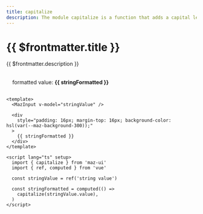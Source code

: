 ```yaml
---
title: capitalize
description: The module capitalize is a function that adds a capital letter to a string
---
```


# {{ $frontmatter.title }}

{{ $frontmatter.description }}

<MazInput v-model="stringValue" />

<div
  style="padding: 16px; margin-top: 16px; background-color: hsl(var(--maz-background-300));"
  class="flex flex-center rounded gap-05"
>
  formatted value: <strong>{{ stringFormatted }}</strong>
</div>

```vue
<template>
  <MazInput v-model="stringValue" />

  <div
    style="padding: 16px; margin-top: 16px; background-color: hsl(var(--maz-background-300));"
  >
    {{ stringFormatted }}
  </div>
</template>

<script lang="ts" setup>
  import { capitalize } from 'maz-ui'
  import { ref, computed } from 'vue'

  const stringValue = ref('string value')

  const stringFormatted = computed(() =>
    capitalize(stringValue.value),
  )
</script>
```

<script lang="ts" setup>
  import { capitalize } from 'maz-ui'
  import { ref, computed } from 'vue'

  const stringValue = ref('string value')

  const stringFormatted = computed(() =>
    capitalize(stringValue.value),
  )
</script>
